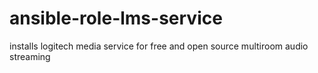 # ansible-role-lms-service
installs logitech media service for free and open source multiroom audio streaming
